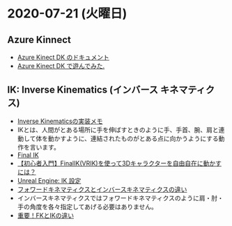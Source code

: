 # 2020-07-21 (火曜日)

## Azure Kinnect 

- [Azure Kinect DK のドキュメント](https://docs.microsoft.com/ja-jp/azure/Kinect-dk/)
- [Azure Kinect DK で遊んでみた.](https://www.ogis-ri.co.jp/otc/hiroba/others/techcamp/kinectdk_intro.html)

## IK: Inverse Kinematics (インバース キネマティクス)

- [Inverse Kinematicsの実装メモ](https://qiita.com/edo_m18/items/579898d4b2d5ed8ad849)
- IKとは、人間がとある場所に手を伸ばすときのように手、手首、腕、肩と連動して体を動かすように、連結されたものがとある点に向かうようにする動作を言います。
- [Final IK](https://assetstore.unity.com/packages/tools/animation/final-ik-14290)
- [【初心者入門】FinalIK(VRIK)を使って3Dキャラクターを自由自在に動かすには？](https://materializer.co/lab/blog/56)
- [Unreal Engine: IK 設定](https://docs.unrealengine.com/ja/Engine/Animation/IKSetups/index.html)
- [フォワードキネマティクスとインバースキネマティクスの違い](http://my-job-is-cg-designer.com/category67/entry400.html)
- インバースキネマティクスではフォワードキネマティクスのように肩・肘・手の角度を各々指定してあげる必要はありません。
- [重要！FKとIKの違い](http://c4d-user.xtendcafe.com/2017/09/03/ikfkdifferent/)
